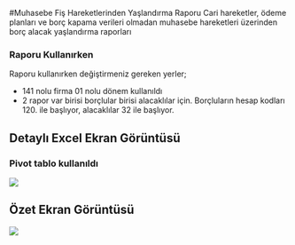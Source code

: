#Muhasebe Fiş Hareketlerinden Yaşlandırma Raporu
Cari hareketler, ödeme planları ve borç kapama verileri olmadan muhasebe hareketleri üzerinden borç alacak yaşlandırma raporları

### Raporu Kullanırken
Raporu kullanırken değiştirmeniz gereken yerler;
- 141 nolu firma 01 nolu dönem kullanıldı
- 2 rapor var birisi borçlular birisi alacaklılar için. Borçluların hesap kodları 120. ile başlıyor, alacaklılar 32 ile başlıyor.



## Detaylı Excel Ekran Görüntüsü
### Pivot tablo kullanıldı
![](https://github.com/ugurozpinar/logosql/raw/master/Borc%20Yaslandirma/Screenshot_37.png)


## Özet Ekran Görüntüsü
![](https://github.com/ugurozpinar/logosql/raw/master/Borc%20Yaslandirma/Screenshot_38.png)
